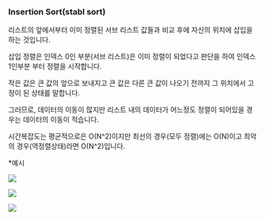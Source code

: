 
### Insertion Sort(stabl sort)


리스트의 앞에서부터 이미 정렬된 서브 리스트 값들과 비교 후에 자신의 위치에 삽입을 하는 것입니다.

삽입 정렬은 인덱스 0인 부분(서브 리스트)은 이미 정렬이 되었다고 판단을 하여 인덱스 1인부분 부터 정렬을 시작합니다.

작은 값은 큰 값의 앞으로 보내지고 큰 값은 다른 큰 값이 나오기 전까지 그 위치에서 고정이 된 상태를 말합니다.

그러므로, 데이터의 이동이 많지만 리스트 내의 데이터가 어느정도 정렬이 되어있을 경우는 데이터의 이동이 적습니다.

시간복잡도는 평균적으로은 O(N^2)이지만 최선의 경우(모두 정렬)에는 O(N)이고 최악의 경우(역정렬상태)라면 O(N^2)입니다.

*예시

![](https://imagedelivery.net/v7-TZByhOiJbNM9RaUdzSA/33497a41-038c-48a1-c844-455c6220fc00/public)

![](https://imagedelivery.net/v7-TZByhOiJbNM9RaUdzSA/e34809b9-927a-4092-f77d-2d1030be4300/public)

![](https://imagedelivery.net/v7-TZByhOiJbNM9RaUdzSA/41e551ce-d76b-4c9c-5e86-bd63e3ba8200/public)
